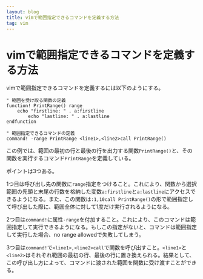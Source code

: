 ```yaml
---
layout: blog
title: vimで範囲指定できるコマンドを定義する方法
tag: vim
---
```


# vimで範囲指定できるコマンドを定義する方法

vimで範囲指定できるコマンドを定義するには以下のようにする。

~~~~
" 範囲を受け取る関数の定義
function! PrintRange() range
    echo "firstline: " . a:firstline
		echo "lastline: " . a:lastline
endfunction

" 範囲指定できるコマンドの定義
command! -range PrintRange <line1>,<line2>call PrintRange()
~~~~

この例では、範囲の最初の行と最後の行を出力する関数`PrintRange()`と、その関数を実行するコマンド`PrintRange`を定義している。

ポイントは3つある。

1つ目は呼び出し先の関数に`range`指定をつけること。これにより、関数から選択範囲の先頭と末尾の行数を格納した変数`a:firstline`と`a:lastline`にアクセスできるようになる。また、この関数は`:1,10call PrintRange()`の形で範囲指定して呼び出した際に、範囲全体に対して1度だけ実行されるようになる。

2つ目は`command!`に属性`-range`を付加すること。これにより、このコマンドは範囲指定して実行できるようになる。もしこの指定がないと、コマンドは範囲指定して実行した場合、no range allowedで失敗してしまう。

3つ目は`command!`で`<line1>,<line2>call`で関数を呼び出すこと。`<line1>`と`<line2>`はそれぞれ範囲の最初の行、最後の行に置き換えられる。結果として、この呼び出し方によって、コマンドに渡された範囲を関数に受け渡すことができる。

